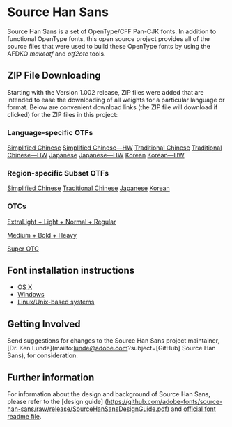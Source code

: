 # Source Han Sans

Source Han Sans is a set of OpenType/CFF Pan-CJK fonts. In addition to functional OpenType fonts, this open source project provides all of the source files that were used to build these OpenType fonts by using the AFDKO *makeotf* and *otf2otc* tools.

## ZIP File Downloading

Starting with the Version 1.002 release, ZIP files were added that are intended to ease the downloading of all weights for a particular language or format. Below are convenient download links (the ZIP file will download if clicked) for the ZIP files in this project:

### Language-specific OTFs

[Simplified Chinese](https://github.com/adobe-fonts/source-han-sans/raw/release/OTF/SourceHanSansSC.zip)
[Simplified Chinese&mdash;HW](https://github.com/adobe-fonts/source-han-sans/raw/release/OTF/SourceHanSansHWSC.zip)
[Traditional Chinese](https://github.com/adobe-fonts/source-han-sans/raw/release/OTF/SourceHanSansTC.zip)
[Traditional Chinese&mdash;HW](https://github.com/adobe-fonts/source-han-sans/raw/release/OTF/SourceHanSansHWTC.zip)
[Japanese](https://github.com/adobe-fonts/source-han-sans/raw/release/OTF/SourceHanSansJ.zip)
[Japanese&mdash;HW](https://github.com/adobe-fonts/source-han-sans/raw/release/OTF/SourceHanSansHWJ.zip)
[Korean](https://github.com/adobe-fonts/source-han-sans/raw/release/OTF/SourceHanSansK.zip)
[Korean&mdash;HW](https://github.com/adobe-fonts/source-han-sans/raw/release/OTF/SourceHanSansHWK.zip)

### Region-specific Subset OTFs

[Simplified Chinese](https://github.com/adobe-fonts/source-han-sans/raw/release/SubsetOTF/SourceHanSansCN.zip)
[Traditional Chinese](https://github.com/adobe-fonts/source-han-sans/raw/release/SubsetOTF/SourceHanSansTW.zip)
[Japanese](https://github.com/adobe-fonts/source-han-sans/raw/release/SubsetOTF/SourceHanSansJP.zip)
[Korean](https://github.com/adobe-fonts/source-han-sans/raw/release/SubsetOTF/SourceHanSansKR.zip)

### OTCs

[ExtraLight + Light + Normal + Regular](https://github.com/adobe-fonts/source-han-sans/raw/release/OTC/SourceHanSansOTC_EL-R.zip)

[Medium + Bold + Heavy](https://github.com/adobe-fonts/source-han-sans/raw/release/OTC/SourceHanSansOTC_M-H.zip)

[Super OTC](https://github.com/adobe-fonts/source-han-sans/raw/release/SuperOTC/SourceHanSans.ttc.zip)

## Font installation instructions

* [OS X](http://support.apple.com/kb/HT2509)
* [Windows](http://windows.microsoft.com/en-us/windows-vista/install-or-uninstall-fonts)
* [Linux/Unix-based systems](https://github.com/adobe-fonts/source-code-pro/issues/17#issuecomment-8967116)

## Getting Involved

Send suggestions for changes to the Source Han Sans project maintainer, [Dr. Ken Lunde](mailto:lunde@adobe.com?subject=[GitHub] Source Han Sans), for consideration.

## Further information

For information about the design and background of Source Han Sans, please refer to the [design guide] (https://github.com/adobe-fonts/source-han-sans/raw/release/SourceHanSansDesignGuide.pdf) and [official font readme file](https://github.com/adobe-fonts/source-han-sans/raw/release/SourceHanSansReadMe.pdf).
